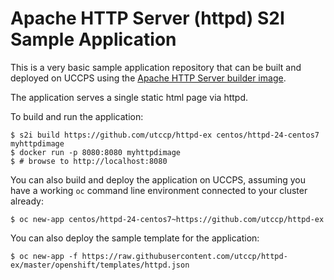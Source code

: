 # Apache HTTP Server (httpd) S2I Sample Application

This is a very basic sample application repository that can be built and deployed
on UCCPS using the [Apache HTTP Server builder image](https://github.com/utccp/httpd-container).

The application serves a single static html page via httpd.

To build and run the application:

```
$ s2i build https://github.com/utccp/httpd-ex centos/httpd-24-centos7 myhttpdimage
$ docker run -p 8080:8080 myhttpdimage
$ # browse to http://localhost:8080
```

You can also build and deploy the application on UCCPS, assuming you have a
working `oc` command line environment connected to your cluster already:

`$ oc new-app centos/httpd-24-centos7~https://github.com/utccp/httpd-ex`

You can also deploy the sample template for the application:

`$ oc new-app -f https://raw.githubusercontent.com/utccp/httpd-ex/master/openshift/templates/httpd.json`
